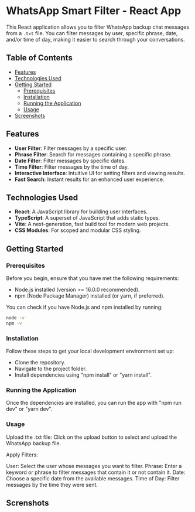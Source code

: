 # WhatsApp Smart Filter - React App

This React application allows you to filter WhatsApp backup chat messages from a `.txt` file. You can filter messages by user, specific phrase, date, and/or time of day, making it easier to search through your conversations.

## Table of Contents

- [Features](#features)
- [Technologies Used](#technologies-used)
- [Getting Started](#getting-started)
  - [Prerequisites](#prerequisites)
  - [Installation](#installation)
  - [Running the Application](#running-the-application)
  - [Usage](#usage)
- [Screenshots](#screenshots)

## Features

- **User Filter**: Filter messages by a specific user.
- **Phrase Filter**: Search for messages containing a specific phrase.
- **Date Filter**: Filter messages by specific dates.
- **Time Filter**: Filter messages by the time of day.
- **Interactive Interface**: Intuitive UI for setting filters and viewing results.
- **Fast Search**: Instant results for an enhanced user experience.

## Technologies Used

- **React**: A JavaScript library for building user interfaces.
- **TypeScript**: A superset of JavaScript that adds static types.
- **Vite**: A next-generation, fast build tool for modern web projects.
- **CSS Modules**: For scoped and modular CSS styling.

## Getting Started

### Prerequisites

Before you begin, ensure that you have met the following requirements:

- Node.js installed (version >= 16.0.0 recommended).
- npm (Node Package Manager) installed (or yarn, if preferred).

You can check if you have Node.js and npm installed by running:

```bash
node -v
npm -v
```

### Installation

Follow these steps to get your local development environment set up:

- Clone the repository.
- Navigate to the project folder.
- Install dependencies using "npm install" or "yarn install".

### Running the Application

Once the dependencies are installed, you can run the app with "npm run dev" or "yarn dev".

### Usage
Upload the .txt file: Click on the upload button to select and upload the WhatsApp backup file.

Apply Filters:

User: Select the user whose messages you want to filter.
Phrase: Enter a keyword or phrase to filter messages that contain it or not contain it.
Date: Choose a specific date from the available messages.
Time of Day: Filter messages by the time they were sent.

## Screnshots

